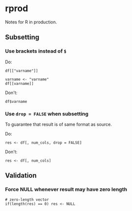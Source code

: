 # rprod

Notes for R in production.

## Subsetting

### Use brackets instead of `$`

Do:

    
    df[["varname"]]
    
    varname <- "varname"
    df[[varname]]

Don't:

    df$varname
    

### Use `drop = FALSE` when subsetting

To guarantee that result is of same format as source.

Do: 

    res <- df[, num_cols, drop = FALSE]
  
Don't: 

    res <- df[, num_cols]


## Validation

### Force NULL whenever result may have zero length

    # zero-length vector
    if(length(res) == 0) res <- NULL
